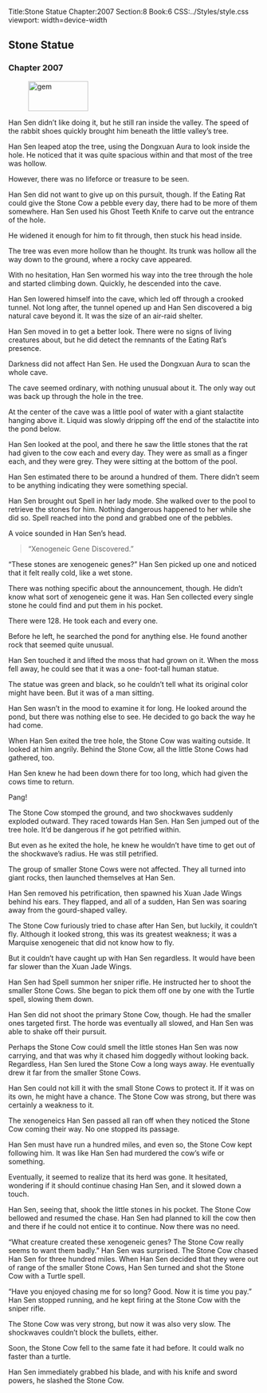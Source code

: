 Title:Stone Statue 
Chapter:2007 
Section:8 
Book:6 
CSS:../Styles/style.css 
viewport: width=device-width
  
## Stone Statue
### Chapter 2007
  
<figure>
	<img src="../Images/gem.gif" alt="gem" id="gem" width="120" height="60" />
</figure>
  

  
Han Sen didn’t like doing it, but he still ran inside the valley. The speed of the rabbit shoes quickly brought him beneath the little valley’s tree.

Han Sen leaped atop the tree, using the Dongxuan Aura to look inside the hole. He noticed that it was quite spacious within and that most of the tree was hollow.

However, there was no lifeforce or treasure to be seen.

Han Sen did not want to give up on this pursuit, though. If the Eating Rat could give the Stone Cow a pebble every day, there had to be more of them somewhere. Han Sen used his Ghost Teeth Knife to carve out the entrance of the hole.

He widened it enough for him to fit through, then stuck his head inside.

The tree was even more hollow than he thought. Its trunk was hollow all the way down to the ground, where a rocky cave appeared.

With no hesitation, Han Sen wormed his way into the tree through the hole and started climbing down. Quickly, he descended into the cave.

Han Sen lowered himself into the cave, which led off through a crooked tunnel. Not long after, the tunnel opened up and Han Sen discovered a big natural cave beyond it. It was the size of an air-raid shelter.

Han Sen moved in to get a better look. There were no signs of living creatures about, but he did detect the remnants of the Eating Rat’s presence.

Darkness did not affect Han Sen. He used the Dongxuan Aura to scan the whole cave.

The cave seemed ordinary, with nothing unusual about it. The only way out was back up through the hole in the tree.

At the center of the cave was a little pool of water with a giant stalactite hanging above it. Liquid was slowly dripping off the end of the stalactite into the pond below.

Han Sen looked at the pool, and there he saw the little stones that the rat had given to the cow each and every day. They were as small as a finger each, and they were grey. They were sitting at the bottom of the pool.

Han Sen estimated there to be around a hundred of them. There didn’t seem to be anything indicating they were something special.

Han Sen brought out Spell in her lady mode. She walked over to the pool to retrieve the stones for him. Nothing dangerous happened to her while she did so. Spell reached into the pond and grabbed one of the pebbles.

A voice sounded in Han Sen’s head.

> “Xenogeneic Gene Discovered.” 

“These stones are xenogeneic genes?” Han Sen picked up one and noticed that it felt really cold, like a wet stone.

There was nothing specific about the announcement, though. He didn’t know what sort of xenogeneic gene it was. Han Sen collected every single stone he could find and put them in his pocket.

There were 128. He took each and every one.

Before he left, he searched the pond for anything else. He found another rock that seemed quite unusual.

Han Sen touched it and lifted the moss that had grown on it. When the moss fell away, he could see that it was a one- foot-tall human statue.

The statue was green and black, so he couldn’t tell what its original color might have been. But it was of a man sitting.

Han Sen wasn’t in the mood to examine it for long. He looked around the pond, but there was nothing else to see. He decided to go back the way he had come.

When Han Sen exited the tree hole, the Stone Cow was waiting outside. It looked at him angrily. Behind the Stone Cow, all the little Stone Cows had gathered, too.

Han Sen knew he had been down there for too long, which had given the cows time to return.

Pang!

The Stone Cow stomped the ground, and two shockwaves suddenly exploded outward. They raced towards Han Sen. Han Sen jumped out of the tree hole. It’d be dangerous if he got petrified within.

But even as he exited the hole, he knew he wouldn’t have time to get out of the shockwave’s radius. He was still petrified.

The group of smaller Stone Cows were not affected. They all turned into giant rocks, then launched themselves at Han Sen.

Han Sen removed his petrification, then spawned his Xuan Jade Wings behind his ears. They flapped, and all of a sudden, Han Sen was soaring away from the gourd-shaped valley.

The Stone Cow furiously tried to chase after Han Sen, but luckily, it couldn’t fly. Although it looked strong, this was its greatest weakness; it was a Marquise xenogeneic that did not know how to fly.

But it couldn’t have caught up with Han Sen regardless. It would have been far slower than the Xuan Jade Wings.

Han Sen had Spell summon her sniper rifle. He instructed her to shoot the smaller Stone Cows. She began to pick them off one by one with the Turtle spell, slowing them down.

Han Sen did not shoot the primary Stone Cow, though. He had the smaller ones targeted first. The horde was eventually all slowed, and Han Sen was able to shake off their pursuit.

Perhaps the Stone Cow could smell the little stones Han Sen was now carrying, and that was why it chased him doggedly without looking back. Regardless, Han Sen lured the Stone Cow a long ways away. He eventually drew it far from the smaller Stone Cows.

Han Sen could not kill it with the small Stone Cows to protect it. If it was on its own, he might have a chance. The Stone Cow was strong, but there was certainly a weakness to it.

The xenogeneics Han Sen passed all ran off when they noticed the Stone Cow coming their way. No one stopped its passage.

Han Sen must have run a hundred miles, and even so, the Stone Cow kept following him. It was like Han Sen had murdered the cow’s wife or something.

Eventually, it seemed to realize that its herd was gone. It hesitated, wondering if it should continue chasing Han Sen, and it slowed down a touch.

Han Sen, seeing that, shook the little stones in his pocket. The Stone Cow bellowed and resumed the chase. Han Sen had planned to kill the cow then and there if he could not entice it to continue. Now there was no need.

“What creature created these xenogeneic genes? The Stone Cow really seems to want them badly.” Han Sen was surprised. The Stone Cow chased Han Sen for three hundred miles. When Han Sen decided that they were out of range of the smaller Stone Cows, Han Sen turned and shot the Stone Cow with a Turtle spell.

“Have you enjoyed chasing me for so long? Good. Now it is time you pay.” Han Sen stopped running, and he kept firing at the Stone Cow with the sniper rifle.

The Stone Cow was very strong, but now it was also very slow. The shockwaves couldn’t block the bullets, either.

Soon, the Stone Cow fell to the same fate it had before. It could walk no faster than a turtle.

Han Sen immediately grabbed his blade, and with his knife and sword powers, he slashed the Stone Cow.